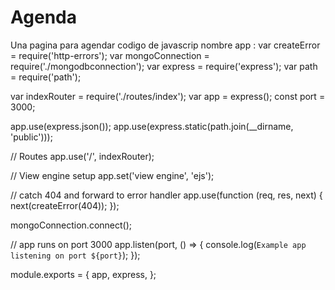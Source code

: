 # Agenda
Una pagina para agendar
codigo de javascrip nombre app :
var createError = require('http-errors');
var mongoConnection = require('./mongodbconnection');
var express = require('express');
var path = require('path');

var indexRouter = require('./routes/index');
var app = express();
const port = 3000;

app.use(express.json());
app.use(express.static(path.join(__dirname, 'public')));

// Routes
app.use('/', indexRouter);

// View engine setup
app.set('view engine', 'ejs');

// catch 404 and forward to error handler
app.use(function (req, res, next) {
                    next(createError(404));
});

mongoConnection.connect();

// app runs on port 3000
app.listen(port, () => {
                    console.log(`Example app listening on port ${port}`);
});

module.exports = {
                    app,
                    express,
};
